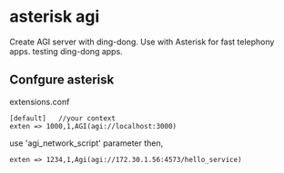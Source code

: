 # asterisk agi

Create AGI server with ding-dong. 
Use with Asterisk for fast telephony apps.
testing ding-dong apps. 

## Confgure asterisk

extensions.conf


`````
[default]   //your context
exten => 1000,1,AGI(agi://localhost:3000)
`````

use 'agi_network_script' parameter then,
````` 
exten => 1234,1,Agi(agi://172.30.1.56:4573/hello_service)
`````
